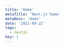 ```yaml
---
title: 'Home'
metaTitle: 'Next.js home'
metaDesc: 'Home'
date: '2021-09-22'
tags:
  - nextjs
key: 1
---
```

